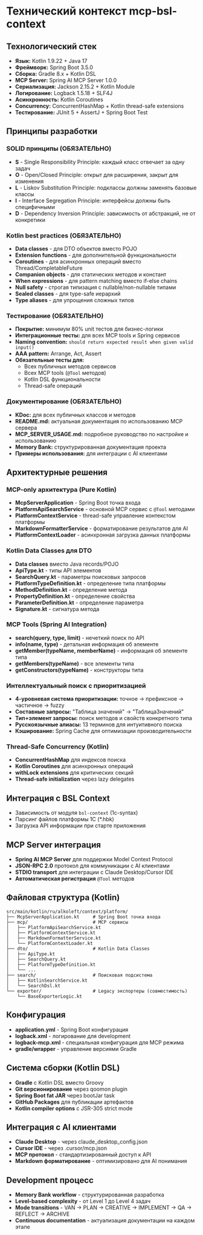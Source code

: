 # Технический контекст mcp-bsl-context

## Технологический стек
- **Язык:** Kotlin 1.9.22 + Java 17
- **Фреймворк:** Spring Boot 3.5.0
- **Сборка:** Gradle 8.x + Kotlin DSL
- **MCP Server:** Spring AI MCP Server 1.0.0
- **Сериализация:** Jackson 2.15.2 + Kotlin Module
- **Логирование:** Logback 1.5.18 + SLF4J
- **Асинхронность:** Kotlin Coroutines
- **Concurrency:** ConcurrentHashMap + Kotlin thread-safe extensions
- **Тестирование:** JUnit 5 + AssertJ + Spring Boot Test

## Принципы разработки

### SOLID принципы (ОБЯЗАТЕЛЬНО)
- **S** - Single Responsibility Principle: каждый класс отвечает за одну задач
- **O** - Open/Closed Principle: открыт для расширения, закрыт для изменения
- **L** - Liskov Substitution Principle: подклассы должны заменять базовые классы
- **I** - Interface Segregation Principle: интерфейсы должны быть специфичными
- **D** - Dependency Inversion Principle: зависимость от абстракций, не от конкретики

### Kotlin best practices (ОБЯЗАТЕЛЬНО)
- **Data classes** - для DTO объектов вместо POJO
- **Extension functions** - для дополнительной функциональности
- **Coroutines** - для асинхронных операций вместо Thread/CompletableFuture
- **Companion objects** - для статических методов и констант
- **When expressions** - для pattern matching вместо if-else chains
- **Null safety** - строгая типизация с nullable/non-nullable типами
- **Sealed classes** - для type-safe иерархий
- **Type aliases** - для упрощения сложных типов

### Тестирование (ОБЯЗАТЕЛЬНО)
- **Покрытие:** минимум 80% unit тестов для бизнес-логики
- **Интеграционные тесты:** для всех MCP tools и Spring сервисов
- **Naming convention:** `should return expected result when given valid input()`
- **AAA pattern:** Arrange, Act, Assert
- **Обязательные тесты для:**
  - Всех публичных методов сервисов
  - Всех MCP tools (`@Tool` методов)
  - Kotlin DSL функциональности
  - Thread-safe операций

### Документирование (ОБЯЗАТЕЛЬНО)
- **KDoc:** для всех публичных классов и методов
- **README.md:** актуальная документация по использованию MCP сервера
- **MCP_SERVER_USAGE.md:** подробное руководство по настройке и использованию
- **Memory Bank:** структурированная документация проекта
- **Примеры использования:** для интеграции с AI клиентами

## Архитектурные решения

### MCP-only архитектура (Pure Kotlin)
- **McpServerApplication** - Spring Boot точка входа
- **PlatformApiSearchService** - основной MCP сервис с `@Tool` методами
- **PlatformContextService** - thread-safe управление контекстом платформы
- **MarkdownFormatterService** - форматирование результатов для AI
- **PlatformContextLoader** - асинхронная загрузка данных платформы

### Kotlin Data Classes для DTO
- **Data classes** вместо Java records/POJO
- **ApiType.kt** - типы API элементов
- **SearchQuery.kt** - параметры поисковых запросов
- **PlatformTypeDefinition.kt** - определение типа платформы
- **MethodDefinition.kt** - определение метода
- **PropertyDefinition.kt** - определение свойства
- **ParameterDefinition.kt** - определение параметра
- **Signature.kt** - сигнатура метода

### MCP Tools (Spring AI Integration)
- **search(query, type, limit)** - нечеткий поиск по API
- **info(name, type)** - детальная информация об элементе
- **getMember(typeName, memberName)** - информация об элементе типа
- **getMembers(typeName)** - все элементы типа
- **getConstructors(typeName)** - конструкторы типа

### Интеллектуальный поиск с приоритизацией
- **4-уровневая система приоритизации:** точное → префиксное → частичное → fuzzy
- **Составные запросы:** "Таблица значений" → "ТаблицаЗначений"
- **Тип+элемент запросы:** поиск методов и свойств конкретного типа
- **Русскоязычные алиасы:** 13 терминов для интуитивного поиска
- **Кэширование:** Spring Cache для оптимизации производительности

### Thread-Safe Concurrency (Kotlin)
- **ConcurrentHashMap** для индексов поиска
- **Kotlin Coroutines** для асинхронных операций
- **withLock extensions** для критических секций
- **Thread-safe initialization** через lazy delegates

## Интеграция с BSL Context
- Зависимость от модуля `bsl-context` (1c-syntax)
- Парсинг файлов платформы 1С (*.hbk)
- Загрузка API информации при старте приложения

## MCP Server интеграция
- **Spring AI MCP Server** для поддержки Model Context Protocol
- **JSON-RPC 2.0** протокол для коммуникации с AI клиентами
- **STDIO transport** для интеграции с Claude Desktop/Cursor IDE
- **Автоматическая регистрация** `@Tool` методов

## Файловая структура (Kotlin)
```
src/main/kotlin/ru/alkoleft/context/platform/
├── McpServerApplication.kt     # Spring Boot точка входа
├── mcp/                        # MCP сервисы
│   ├── PlatformApiSearchService.kt
│   ├── PlatformContextService.kt
│   ├── MarkdownFormatterService.kt
│   └── PlatformContextLoader.kt
├── dto/                        # Kotlin Data Classes
│   ├── ApiType.kt
│   ├── SearchQuery.kt
│   ├── PlatformTypeDefinition.kt
│   └── ...
├── search/                     # Поисковая подсистема
│   ├── KotlinSearchService.kt
│   └── SearchDsl.kt
└── exporter/                   # Legacy экспортеры (совместимость)
    └── BaseExporterLogic.kt
```

## Конфигурация
- **application.yml** - Spring Boot конфигурация
- **logback.xml** - логирование для development
- **logback-mcp.xml** - специальная конфигурация для MCP режима
- **gradle/wrapper** - управление версиями Gradle

## Система сборки (Kotlin DSL)
- **Gradle** с Kotlin DSL вместо Groovy
- **Git версионирование** через qoomon plugin
- **Spring Boot fat JAR** через bootJar task
- **GitHub Packages** для публикации артефактов
- **Kotlin compiler options** с JSR-305 strict mode

## Интеграция с AI клиентами
- **Claude Desktop** - через claude_desktop_config.json
- **Cursor IDE** - через .cursor/mcp.json
- **MCP протокол** - стандартизированный доступ к API
- **Markdown форматирование** - оптимизировано для AI понимания

## Development процесс
- **Memory Bank workflow** - структурированная разработка
- **Level-based complexity** - от Level 1 до Level 4 задач
- **Mode transitions** - VAN → PLAN → CREATIVE → IMPLEMENT → QA → REFLECT → ARCHIVE
- **Continuous documentation** - актуализация документации на каждом этапе 